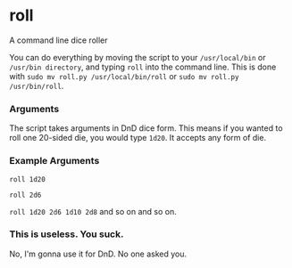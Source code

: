# roll 
A command line dice roller


You can do everything by moving the script to your ```/usr/local/bin``` or ```/usr/bin directory```, and typing ```roll``` into the command line. This is done with ```sudo mv roll.py /usr/local/bin/roll``` or ```sudo mv roll.py /usr/bin/roll```.
### Arguments
The script takes arguments in DnD dice form. This means if you wanted to roll one 20-sided die, you would type ```1d20```. It accepts any form of die. 

### Example Arguments
```roll 1d20```

```roll 2d6```

```roll 1d20 2d6 1d10 2d8``` and so on and so on.

### This is useless. You suck.

No, I'm gonna use it for DnD. No one asked you.
